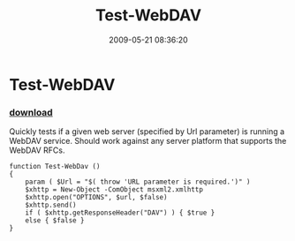 ﻿---
pid:            1120
parent:         0
children:       
poster:         halr9000
title:          Test-WebDAV
date:           2009-05-21 08:36:20
description:    Quickly tests if a given web server (specified by Url parameter) is running a WebDAV service.  Should work against any server platform that supports the WebDAV RFCs.
format:         posh
---

# Test-WebDAV

### [download](1120.ps1)  

Quickly tests if a given web server (specified by Url parameter) is running a WebDAV service.  Should work against any server platform that supports the WebDAV RFCs.

```posh
function Test-WebDav ()
{
	param ( $Url = "$( throw 'URL parameter is required.')" )
	$xhttp = New-Object -ComObject msxml2.xmlhttp
	$xhttp.open("OPTIONS", $url, $false)
	$xhttp.send()
	if ( $xhttp.getResponseHeader("DAV") ) { $true }
	else { $false }
}
```
